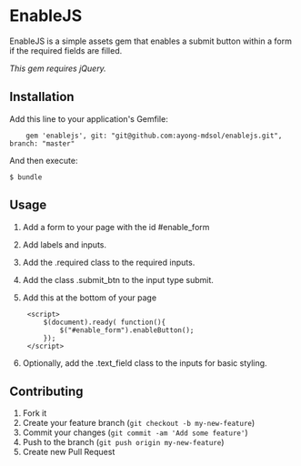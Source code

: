 # EnableJS

EnableJS is a simple assets gem that enables a submit button within a form if
the required fields are filled.

*This gem requires jQuery.*

## Installation

Add this line to your application's Gemfile:

		gem 'enablejs', git: "git@github.com:ayong-mdsol/enablejs.git", branch: "master"

And then execute:

    $ bundle


## Usage

1. Add a form to your page with the id #enable_form
2. Add labels and inputs.
3. Add the .required class to the required inputs.
4. Add the class .submit_btn to the input type submit.
5. Add this at the bottom of your page 
	
		<script>
			$(document).ready( function(){
				$("#enable_form").enableButton();
			});
		</script>
	
6. Optionally, add the .text_field class to the inputs for basic styling.

## Contributing

1. Fork it
2. Create your feature branch (`git checkout -b my-new-feature`)
3. Commit your changes (`git commit -am 'Add some feature'`)
4. Push to the branch (`git push origin my-new-feature`)
5. Create new Pull Request
